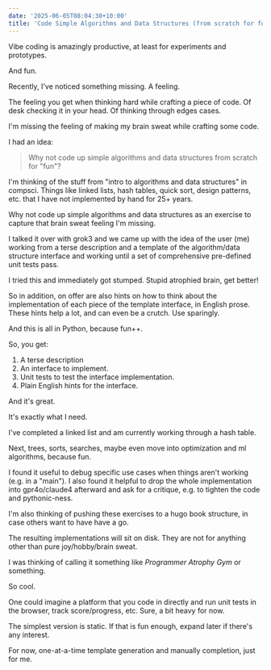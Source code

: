 ```yaml
---
date: '2025-06-05T08:04:30+10:00'
title: 'Code Simple Algorithms and Data Structures (from scratch for fun)'
---
```


Vibe coding is amazingly productive, at least for experiments and prototypes.

And fun.

Recently, I've noticed something missing. A feeling.

The feeling you get when thinking hard while crafting a piece of code. Of desk checking it in your head. Of thinking through edges cases.

I'm missing the feeling of making my brain sweat while crafting some code.

I had an idea:

> Why not code up simple algorithms and data structures from scratch for "fun"?

I'm thinking of the stuff from "intro to algorithms and data structures" in compsci. Things like linked lists, hash tables, quick sort, design patterns, etc. that I have not implemented by hand for 25+ years.

Why not code up simple algorithms and data structures as an exercise to capture that brain sweat feeling I'm missing.

I talked it over with grok3 and we came up with the idea of the user (me) working from a terse description and a template of the algorithm/data structure interface and working until a set of comprehensive pre-defined unit tests pass.

I tried this and immediately got stumped. Stupid atrophied brain, get better!

So in addition, on offer are also hints on how to think about the implementation of each piece of the template interface, in English prose. These hints help a lot, and can even be a crutch. Use sparingly.

And this is all in Python, because fun++.

So, you get:

1. A terse description
2. An interface to implement.
3. Unit tests to test the interface implementation.
4. Plain English hints for the interface.

And it's great.

It's exactly what I need.

I've completed a linked list and am currently working through a hash table.

Next, trees, sorts, searches, maybe even move into optimization and ml algorithms, because fun.

I found it useful to debug specific use cases when things aren't working (e.g. in a "main"). I also found it helpful to drop the whole implementation into gpr4o/claude4 afterward and ask for a critique, e.g. to tighten the code and pythonic-ness.

I'm also thinking of pushing these exercises to a hugo book structure, in case others want to have have a go.

The resulting implementations will sit on disk. They are not for anything other than pure joy/hobby/brain sweat.

I was thinking of calling it something like _Programmer Atrophy Gym_ or something.

So cool.

One could imagine a platform that you code in directly and run unit tests in the browser, track score/progress, etc. Sure, a bit heavy for now.

The simplest version is static. If that is fun enough, expand later if there's any interest.

For now, one-at-a-time template generation and manually completion, just for me.